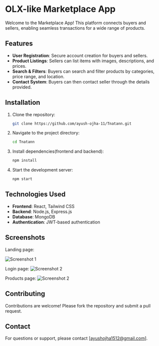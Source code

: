 # OLX-like Marketplace App

Welcome to the Marketplace App! This platform connects buyers and sellers, enabling seamless transactions for a wide range of products.

## Features

- **User Registration**: Secure account creation for buyers and sellers.
- **Product Listings**: Sellers can list items with images, descriptions, and prices.
- **Search & Filters**: Buyers can search and filter products by categories, price range, and location.
- **Contact System**: Buyers can then contact seller through the details provided.

## Installation

1. Clone the repository:
   ```bash
   git clone https://github.com/ayush-ojha-11/Tnatann.git
   ```
2. Navigate to the project directory:
   ```bash
   cd Tnatann
   ```
3. Install dependencies(frontend and backend):
   ```bash
   npm install
   ```
4. Start the development server:
   ```bash
   npm start
   ```

## Technologies Used

- **Frontend**: React, Tailwind CSS
- **Backend**: Node.js, Express.js
- **Database**: MongoDB
- **Authentication**: JWT-based authentication

## Screenshots

Landing page:

![Screenshot 1](https://github.com/user-attachments/assets/77878685-f2a7-4bc3-832a-738811471d8d)

Login page:
![Screenshot 2](https://github.com/user-attachments/assets/f77b37b3-4eb2-41aa-b88f-0ce4f5233ca9)

Products page:
![Screenshot 2](https://github.com/user-attachments/assets/b1bb6c05-c033-4880-be79-1aa0846b332e)

## Contributing

Contributions are welcome! Please fork the repository and submit a pull request.

## Contact

For questions or support, please contact [ayushojha1512@gmail.com].
